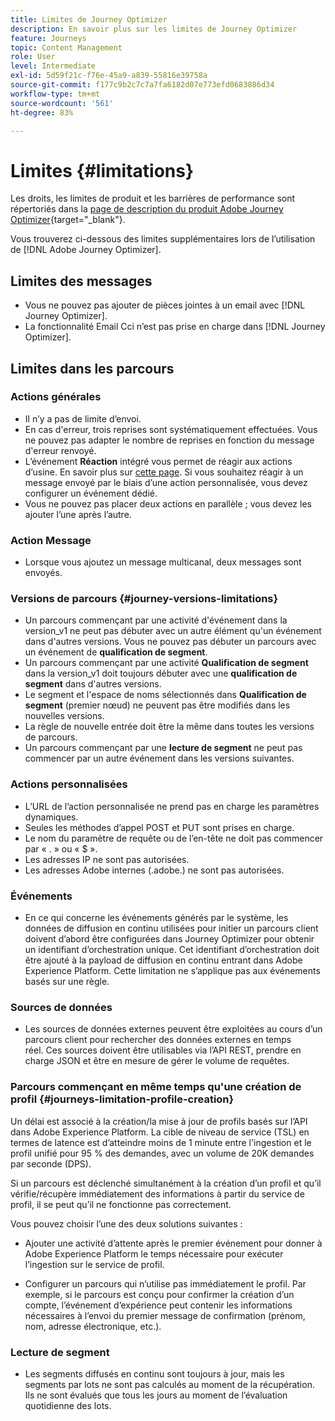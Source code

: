 ```yaml
---
title: Limites de Journey Optimizer
description: En savoir plus sur les limites de Journey Optimizer
feature: Journeys
topic: Content Management
role: User
level: Intermediate
exl-id: 5d59f21c-f76e-45a9-a839-55816e39758a
source-git-commit: f177c9b2c7c7a7fa6182d07e773efd0683886d34
workflow-type: tm+mt
source-wordcount: '561'
ht-degree: 83%

---
```


# Limites {#limitations}

Les droits, les limites de produit et les barrières de performance sont répertoriés dans la [ page de description du produit Adobe Journey Optimizer](https://helpx.adobe.com/fr/legal/product-descriptions/adobe-journey-optimizer.html){target=&quot;_blank&quot;}.

Vous trouverez ci-dessous des limites supplémentaires lors de l’utilisation de [!DNL Adobe Journey Optimizer].

## Limites des messages

* Vous ne pouvez pas ajouter de pièces jointes à un email avec [!DNL Journey Optimizer].
* La fonctionnalité Email Cci n’est pas prise en charge dans [!DNL Journey Optimizer].

## Limites dans les parcours

### Actions générales

* Il n’y a pas de limite d’envoi. 
* En cas d&#39;erreur, trois reprises sont systématiquement effectuées. Vous ne pouvez pas adapter le nombre de reprises en fonction du message d&#39;erreur renvoyé. 
* L’événement **Réaction** intégré vous permet de réagir aux actions d’usine. En savoir plus sur [cette page](building-journeys/reaction-events.md). Si vous souhaitez réagir à un message envoyé par le biais d’une action personnalisée, vous devez configurer un événement dédié. 
* Vous ne pouvez pas placer deux actions en parallèle ; vous devez les ajouter l’une après l’autre.

### Action Message

* Lorsque vous ajoutez un message multicanal, deux messages sont envoyés.

### Versions de parcours {#journey-versions-limitations}

* Un parcours commençant par une activité d&#39;événement dans la version_v1 ne peut pas débuter avec un autre élément qu&#39;un événement dans d&#39;autres versions. Vous ne pouvez pas débuter un parcours avec un événement de **qualification de segment**.
* Un parcours commençant par une activité **Qualification de segment** dans la version_v1 doit toujours débuter avec une **qualification de segment** dans d&#39;autres versions.
* Le segment et l&#39;espace de noms sélectionnés dans **Qualification de segment** (premier nœud) ne peuvent pas être modifiés dans les nouvelles versions.
* La règle de nouvelle entrée doit être la même dans toutes les versions de parcours.
* Un parcours commençant par une **lecture de segment** ne peut pas commencer par un autre événement dans les versions suivantes.

### Actions personnalisées

* L’URL de l’action personnalisée ne prend pas en charge les paramètres dynamiques. 
* Seules les méthodes d’appel POST et PUT sont prises en charge. 
* Le nom du paramètre de requête ou de l’en-tête ne doit pas commencer par « . » ou « $ ». 
* Les adresses IP ne sont pas autorisées. 
* Les adresses Adobe internes (.adobe.) ne sont pas autorisées.
 

### Événements

* En ce qui concerne les événements générés par le système, les données de diffusion en continu utilisées pour initier un parcours client doivent d’abord être configurées dans Journey Optimizer pour obtenir un identifiant d’orchestration unique. Cet identifiant d’orchestration doit être ajouté à la payload de diffusion en continu entrant dans Adobe Experience Platform. Cette limitation ne s’applique pas aux événements basés sur une règle.
 

### Sources de données

* Les sources de données externes peuvent être exploitées au cours d’un parcours client pour rechercher des données externes en temps réel. Ces sources doivent être utilisables via l’API REST, prendre en charge JSON et être en mesure de gérer le volume de requêtes.

### Parcours commençant en même temps qu&#39;une création de profil {#journeys-limitation-profile-creation}

Un délai est associé à la création/la mise à jour de profils basés sur l’API dans Adobe Experience Platform. La cible de niveau de service (TSL) en termes de latence est d’atteindre moins de 1 minute entre l&#39;ingestion et le profil unifié pour 95 % des demandes, avec un volume de 20K demandes par seconde (DPS).

Si un parcours est déclenché simultanément à la création d’un profil et qu’il vérifie/récupère immédiatement des informations à partir du service de profil, il se peut qu’il ne fonctionne pas correctement.

Vous pouvez choisir l’une des deux solutions suivantes :

* Ajouter une activité d’attente après le premier événement pour donner à Adobe Experience Platform le temps nécessaire pour exécuter l’ingestion sur le service de profil.

* Configurer un parcours qui n’utilise pas immédiatement le profil. Par exemple, si le parcours est conçu pour confirmer la création d’un compte, l’événement d’expérience peut contenir les informations nécessaires à l’envoi du premier message de confirmation (prénom, nom, adresse électronique, etc.).

### Lecture de segment

* Les segments diffusés en continu sont toujours à jour, mais les segments par lots ne sont pas calculés au moment de la récupération. Ils ne sont évalués que tous les jours au moment de l’évaluation quotidienne des lots.
